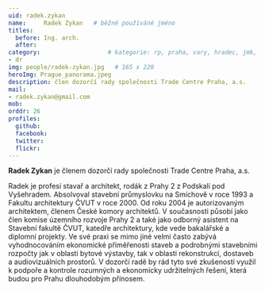 ```yaml
---
uid: radek.zykan
name:     Radek Zykan  	# běžně používáné jméno
titles:
  before: Ing. arch.
  after: 
category:                 	# kategorie: rp, praha, vary, hradec, jmk, senat
- dr
img: people/radek-zykan.jpg   # 165 x 220
heroImg: Prague_panorama.jpeg
description: člen dozorčí rady společnosti Trade Centre Praha, a.s.  	# kratký popis, max 160 znaků
mail:
- radek.zykan@gmail.com
mob:
orddr: 26
profiles:
  github:       
  facebook:    
  twitter: 		  
  flickr:		  
---
```


**Radek Zykan** je členem dozorčí rady společnosti Trade Centre Praha, a.s.

Radek je profesí stavař a architekt, rodák z Prahy 2 z Podskalí pod Vyšehradem. Absolvoval stavební průmyslovku na Smíchově v roce 1993 a Fakultu architektury ČVUT v roce 2000. Od roku 2004 je autorizovaným architektem, členem České komory architektů. V současnosti působí jako člen komise územního rozvoje Prahy 2 a také jako odborný asistent na Stavební fakultě ČVUT, katedře architektury, kde vede bakalářské a diplomní projekty. Ve své praxi se mimo jiné velmi často zabývá vyhodnocováním ekonomické přiměřenosti staveb a podrobnými stavebními rozpočty jak v oblasti bytové výstavby, tak v oblasti rekonstrukcí, dostaveb a audiovizuálních prostorů. V dozorčí radě by rád tyto své zkušenosti využil k podpoře a kontrole rozumných a ekonomicky udržitelných řešení, která budou pro Prahu dlouhodobým přínosem.
